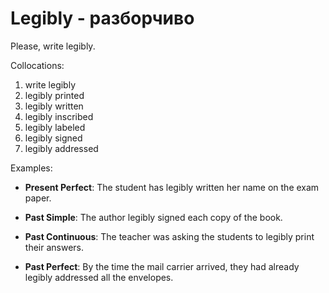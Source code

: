 # Legibly - разборчиво

Please, write legibly.

Collocations:

1. write legibly
2. legibly printed
3. legibly written
4. legibly inscribed
5. legibly labeled
6. legibly signed
7. legibly addressed

Examples:

- **Present Perfect**: The student has legibly written her name on the exam paper.

- **Past Simple**: The author legibly signed each copy of the book.

- **Past Continuous**: The teacher was asking the students to legibly print their answers.

- **Past Perfect**: By the time the mail carrier arrived, they had already legibly addressed all the envelopes.